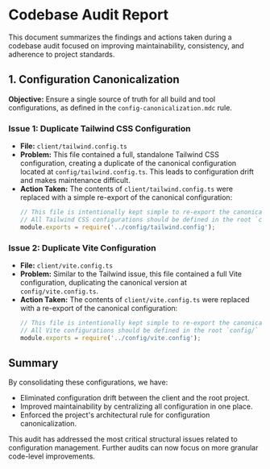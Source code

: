 # Codebase Audit Report

This document summarizes the findings and actions taken during a codebase audit focused on improving maintainability, consistency, and adherence to project standards.

## 1. Configuration Canonicalization

**Objective:** Ensure a single source of truth for all build and tool configurations, as defined in the `config-canonicalization.mdc` rule.

### Issue 1: Duplicate Tailwind CSS Configuration

-   **File:** `client/tailwind.config.ts`
-   **Problem:** This file contained a full, standalone Tailwind CSS configuration, creating a duplicate of the canonical configuration located at `config/tailwind.config.ts`. This leads to configuration drift and makes maintenance difficult.
-   **Action Taken:** The contents of `client/tailwind.config.ts` were replaced with a simple re-export of the canonical configuration:
    ```javascript
    // This file is intentionally kept simple to re-export the canonical Tailwind config.
    // All Tailwind CSS configurations should be defined in the root `config/` directory.
    module.exports = require('../config/tailwind.config');
    ```

### Issue 2: Duplicate Vite Configuration

-   **File:** `client/vite.config.ts`
-   **Problem:** Similar to the Tailwind issue, this file contained a full Vite configuration, duplicating the canonical version at `config/vite.config.ts`.
-   **Action Taken:** The contents of `client/vite.config.ts` were replaced with a re-export of the canonical configuration:
    ```javascript
    // This file is intentionally kept simple to re-export the canonical Vite config.
    // All Vite configurations should be defined in the root `config/` directory.
    module.exports = require('../config/vite.config');
    ```

## Summary

By consolidating these configurations, we have:
-   Eliminated configuration drift between the client and the root project.
-   Improved maintainability by centralizing all configuration in one place.
-   Enforced the project's architectural rule for configuration canonicalization.

This audit has addressed the most critical structural issues related to configuration management. Further audits can now focus on more granular code-level improvements.
